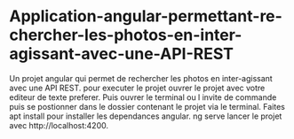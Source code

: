 # Application-angular-permettant-re-chercher-les-photos-en-inter-agissant-avec-une-API-REST
Un projet angular  qui permet de rechercher les photos  en inter-agissant avec une API REST.
pour executer le projet ouvrer le projet avec votre editeur de texte preferer.
Puis ouvrer le terminal ou l invite de commande puis se postionner dans  le dossier contenant le projet via le terminal.
Faites apt install pour installer les dependances angular.
ng serve
lancer le projet avec http://localhost:4200.

